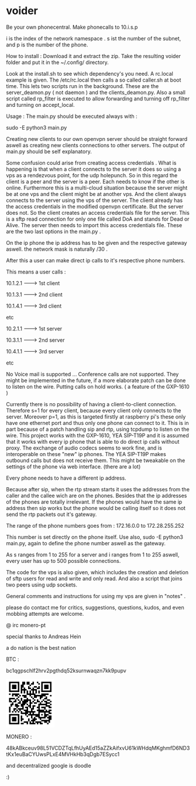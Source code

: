 # voider

Be your own phonecentral.
Make phonecalls to 10.i.s.p
   
i is the index of the network namespace .
s ist the number of the subnet, and p is the number of the phone.
   
How to install :
Download it and extract the zip. Take the resulting voider folder and put it in the 
~/.config/ directory. 
      
Look at the install.sh to see which dependency's you need. 
A rc.local example is given. The /etc/rc.local then calls a so called caller.sh at boot time.
This lets two scripts run in the background. These are the server_deamon.py ( not daemon )
and the clients_deamon.py. Also a small script called rp_filter is executed to allow forwarding and turning off rp_filter and turning on accept_local.
       
Usage :
The main.py should be executed always with :

sudo -E python3 main.py 
        
Creating new clients to our own openvpn server should be straight forward aswell as creating new clients connections to other servers. The output of main.py should be self explanatory.

Some confusion could arise from creating access credentials .
What is happening is that when a client connects to the server it does so using a vps as a rendezvous point, for the udp holepunch. So in this regard the client is a peer and the server is a peer. Each needs to know if the other is online. 
Furthermore this is a multi-cloud situation because the server might be at one vps and the client might be at another vps. And the client always connects to the server using the vps of the server.
The client already has the access credentials in the modified openvpn certificate.
But the server does not. So the client creates an access credentials file for the server.
This is a sftp read connection for only one file called DoA and stands for Dead or Alive.
The server then needs to import this access credentials file.
These are the two last options in the main.py .

On the ip phone the ip address has to be given and the respective gateway aswell. the network mask is naturally /30 .

After this a user can make direct ip calls to it's respective phone numbers. 

This means a user calls :

10.1.2.1 ---> 1st client

10.1.3.1 ---> 2nd client 

10.1.4.1 ---> 3rd client

etc

10.2.1.1 ---> 1st server 

10.3.1.1 ---> 2nd server 

10.4.1.1 ---> 3rd server

etc


No Voice mail is supported ...
Conference calls are not supported. They might be implemented in the future, if a more elaborate patch can be done to listen on the wire.
Putting calls on hold works. ( a feature of the GXP-1610 )

Currently there is no possibility of having a client-to-client connection. Therefore s=1 for every client, because every client only connects to the server. Moreover p=1, as this is targeted firstly at raspberry pi's these only have one ethernet port and thus only one phone can connect to it. This is in part because of a patch handling sip and rtp, using tcpdump to listen on the wire.
This project works with the GXP-1610, YEA SIP-T19P and it is assumed that it works with every ip phone that is able to do direct ip calls without proxy. The exchange of audio codecs seems to work fine, and is interoperable on these "new" ip phones.
The YEA SIP-T19P makes outbound calls but does not receive them. This might be tweakable on the settings of the phone via web interface. (there are a lot)

Every phone needs to have a different ip address. 

Because after sip, when the rtp stream starts it uses the addresses from the caller and the callee wich are on the phones. Besides that the ip addresses of the phones are totally irrelevant. If the phones would have the same ip address then sip works but the phone would be calling itself so it does not send the rtp packets out it's gateway.

The range of the phone numbers goes from :
172.16.0.0 to
172.28.255.252

This number is set directly on the phone itself. 
Use also, sudo -E python3 main.py, again to define the phone number aswell as the gateway.

As s ranges from 1 to 255 for a server and i ranges from 1 to 255 aswell, every user has up to 500 possible connections.

The code for the vps is also given, which includes the creation and deletion of sftp users for read and write and only read. And also a script that joins two peers using udp sockets.

General comments and instructions for using my vps are given in "notes" .

please do contact me for critics, suggestions, questions, kudos, and even mobbing attempts are welcome.

@ irc
monero-pt

special thanks to Andreas Hein

a do nation is the best nation

BTC :

bc1qgpschlf2hrv2pgthdq52ksurnwaqzn7kk9pupv

![What is this](btc.gif)

MONERO :

48kABkceuv98L51VCDZTqLfhUyAEd15aZZkAifxvU61kWHdqMKghmfD6ND3tKx1euBaCYUwsPLxE4MVHkHb3qDgb7ESycc1

and decentralized google is doodle 

:)
